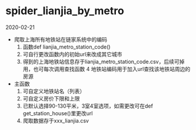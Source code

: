 # spider_lianjia_by_metro
2020-02-21
- 爬取上海所有地铁站在链家系统中的编码
  1. 函数def lianjia_metro_station_code()
  2. 可自行更改函数内的初始url来改成其它城市
  3. 得到的上海地铁站信息存于lianjia_metro_station_code.csv，后续可掉用，也可每次调用查找函数
  4  地铁站编码用于加入url查找该地铁站周边的房源
- 主函数
  1. 可自定义地铁站名（列表）
  2. 可自定义房价下限和上限
  3. 已默认选择90-130平米，3室4室选项，如需更改可在def get_station_house()里更改url
  4. 爬取数据存于xxx_lianjia.csv
